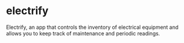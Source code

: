 # electrify
Electrify, an app that controls the inventory of electrical equipment and allows you to keep track of maintenance and periodic readings.
